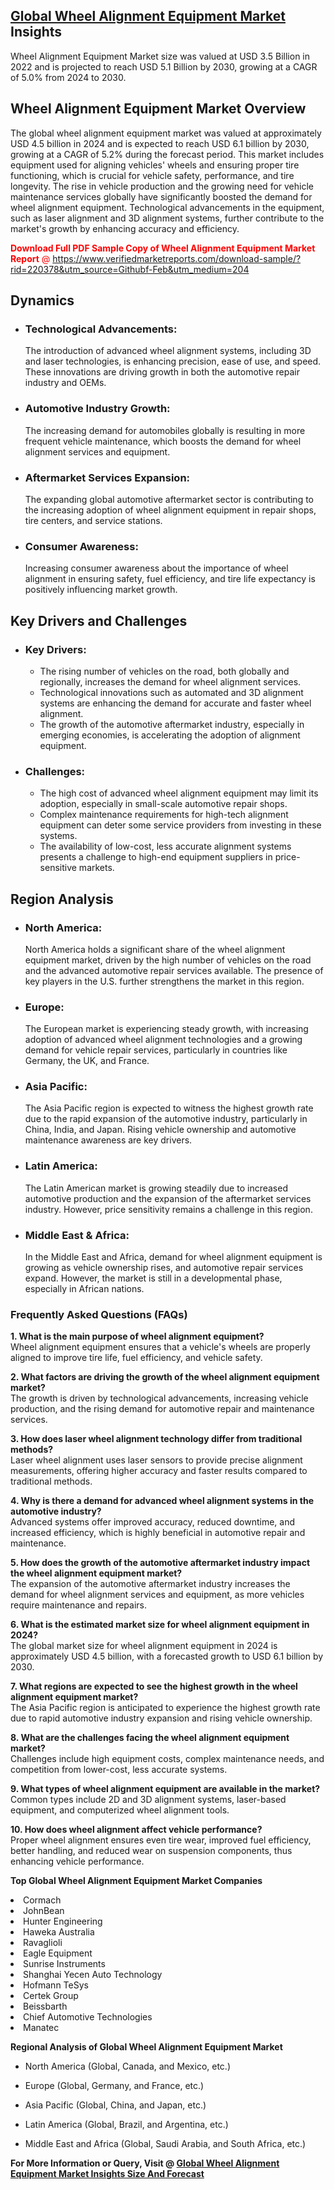 <h2><a href="https://www.verifiedmarketreports.com/download-sample/?rid=220378&amp;utm_source=Githubf&amp;utm_medium=204" target="_blank">Global Wheel Alignment Equipment Market</a> Insights</h2><p>Wheel Alignment Equipment Market size was valued at USD 3.5 Billion in 2022 and is projected to reach USD 5.1 Billion by 2030, growing at a CAGR of 5.0% from 2024 to 2030.</p><p><h2>Wheel Alignment Equipment Market Overview</h2> <p>The global wheel alignment equipment market was valued at approximately USD 4.5 billion in 2024 and is expected to reach USD 6.1 billion by 2030, growing at a CAGR of 5.2% during the forecast period. This market includes equipment used for aligning vehicles' wheels and ensuring proper tire functioning, which is crucial for vehicle safety, performance, and tire longevity. The rise in vehicle production and the growing need for vehicle maintenance services globally have significantly boosted the demand for wheel alignment equipment. Technological advancements in the equipment, such as laser alignment and 3D alignment systems, further contribute to the market's growth by enhancing accuracy and efficiency. <p><span class=""><span style="color: #ff0000;"><strong>Download Full PDF Sample Copy of Wheel Alignment Equipment Market Report</strong> @ </span><a href="https://www.verifiedmarketreports.com/download-sample/?rid=220378&amp;utm_source=Githubf-Feb&amp;utm_medium=204" target="_blank">https://www.verifiedmarketreports.com/download-sample/?rid=220378&amp;utm_source=Githubf-Feb&amp;utm_medium=204</a></span></p></p> <h2>Dynamics</h2> <ul> <li><h3>Technological Advancements:</h3> The introduction of advanced wheel alignment systems, including 3D and laser technologies, is enhancing precision, ease of use, and speed. These innovations are driving growth in both the automotive repair industry and OEMs.</li> <li><h3>Automotive Industry Growth:</h3> The increasing demand for automobiles globally is resulting in more frequent vehicle maintenance, which boosts the demand for wheel alignment services and equipment.</li> <li><h3>Aftermarket Services Expansion:</h3> The expanding global automotive aftermarket sector is contributing to the increasing adoption of wheel alignment equipment in repair shops, tire centers, and service stations.</li> <li><h3>Consumer Awareness:</h3> Increasing consumer awareness about the importance of wheel alignment in ensuring safety, fuel efficiency, and tire life expectancy is positively influencing market growth.</li> </ul> <h2>Key Drivers and Challenges</h2> <ul> <li><h3>Key Drivers:</h3> <ul> <li>The rising number of vehicles on the road, both globally and regionally, increases the demand for wheel alignment services.</li> <li>Technological innovations such as automated and 3D alignment systems are enhancing the demand for accurate and faster wheel alignment.</li> <li>The growth of the automotive aftermarket industry, especially in emerging economies, is accelerating the adoption of alignment equipment.</li> </ul> </li> <li><h3>Challenges:</h3> <ul> <li>The high cost of advanced wheel alignment equipment may limit its adoption, especially in small-scale automotive repair shops.</li> <li>Complex maintenance requirements for high-tech alignment equipment can deter some service providers from investing in these systems.</li> <li>The availability of low-cost, less accurate alignment systems presents a challenge to high-end equipment suppliers in price-sensitive markets.</li> </ul> </li> </ul> <h2>Region Analysis</h2> <ul> <li><h3>North America:</h3> North America holds a significant share of the wheel alignment equipment market, driven by the high number of vehicles on the road and the advanced automotive repair services available. The presence of key players in the U.S. further strengthens the market in this region.</li> <li><h3>Europe:</h3> The European market is experiencing steady growth, with increasing adoption of advanced wheel alignment technologies and a growing demand for vehicle repair services, particularly in countries like Germany, the UK, and France.</li> <li><h3>Asia Pacific:</h3> The Asia Pacific region is expected to witness the highest growth rate due to the rapid expansion of the automotive industry, particularly in China, India, and Japan. Rising vehicle ownership and automotive maintenance awareness are key drivers.</li> <li><h3>Latin America:</h3> The Latin American market is growing steadily due to increased automotive production and the expansion of the aftermarket services industry. However, price sensitivity remains a challenge in this region.</li> <li><h3>Middle East & Africa:</h3> In the Middle East and Africa, demand for wheel alignment equipment is growing as vehicle ownership rises, and automotive repair services expand. However, the market is still in a developmental phase, especially in African nations.</li> </ul> <h3>Frequently Asked Questions (FAQs)</h3> <p><b>1. What is the main purpose of wheel alignment equipment?</b><br>Wheel alignment equipment ensures that a vehicle's wheels are properly aligned to improve tire life, fuel efficiency, and vehicle safety.</p> <p><b>2. What factors are driving the growth of the wheel alignment equipment market?</b><br>The growth is driven by technological advancements, increasing vehicle production, and the rising demand for automotive repair and maintenance services.</p> <p><b>3. How does laser wheel alignment technology differ from traditional methods?</b><br>Laser wheel alignment uses laser sensors to provide precise alignment measurements, offering higher accuracy and faster results compared to traditional methods.</p> <p><b>4. Why is there a demand for advanced wheel alignment systems in the automotive industry?</b><br>Advanced systems offer improved accuracy, reduced downtime, and increased efficiency, which is highly beneficial in automotive repair and maintenance.</p> <p><b>5. How does the growth of the automotive aftermarket industry impact the wheel alignment equipment market?</b><br>The expansion of the automotive aftermarket industry increases the demand for wheel alignment services and equipment, as more vehicles require maintenance and repairs.</p> <p><b>6. What is the estimated market size for wheel alignment equipment in 2024?</b><br>The global market size for wheel alignment equipment in 2024 is approximately USD 4.5 billion, with a forecasted growth to USD 6.1 billion by 2030.</p> <p><b>7. What regions are expected to see the highest growth in the wheel alignment equipment market?</b><br>The Asia Pacific region is anticipated to experience the highest growth rate due to rapid automotive industry expansion and rising vehicle ownership.</p> <p><b>8. What are the challenges facing the wheel alignment equipment market?</b><br>Challenges include high equipment costs, complex maintenance needs, and competition from lower-cost, less accurate systems.</p> <p><b>9. What types of wheel alignment equipment are available in the market?</b><br>Common types include 2D and 3D alignment systems, laser-based equipment, and computerized wheel alignment tools.</p> <p><b>10. How does wheel alignment affect vehicle performance?</b><br>Proper wheel alignment ensures even tire wear, improved fuel efficiency, better handling, and reduced wear on suspension components, thus enhancing vehicle performance.</p> </p><p><strong>Top Global Wheel Alignment Equipment Market Companies</strong></p><div data-test-id=""><p><li>Cormach</li><li> JohnBean</li><li> Hunter Engineering</li><li> Haweka Australia</li><li> Ravaglioli</li><li> Eagle Equipment</li><li> Sunrise Instruments</li><li> Shanghai Yecen Auto Technology</li><li> Hofmann TeSys</li><li> Certek Group</li><li> Beissbarth</li><li> Chief Automotive Technologies</li><li> Manatec</li></p><div><strong>Regional Analysis of&nbsp;Global Wheel Alignment Equipment Market</strong></div><ul><li dir="ltr"><p dir="ltr">North America&nbsp;(Global, Canada, and Mexico, etc.)</p></li><li dir="ltr"><p dir="ltr">Europe (Global, Germany, and France, etc.)</p></li><li dir="ltr"><p dir="ltr">Asia Pacific&nbsp;(Global, China, and Japan, etc.)</p></li><li dir="ltr"><p dir="ltr">Latin America&nbsp;(Global, Brazil, and Argentina, etc.)</p></li><li dir="ltr">Middle East and Africa&nbsp;(Global, Saudi Arabia, and South Africa, etc.)</li></ul><p><strong>For More Information or Query, Visit @&nbsp;</strong><strong><a href="https://www.verifiedmarketreports.com/product/wheel-alignment-equipment-market/?utm_source=Githubf&amp;utm_medium=204" target="_blank">Global Wheel Alignment Equipment Market Insights Size And Forecast</a></strong></p></div>
